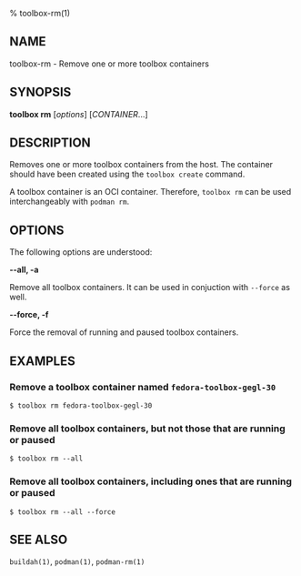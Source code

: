 % toolbox-rm(1)

## NAME
toolbox\-rm - Remove one or more toolbox containers

## SYNOPSIS
**toolbox rm** [*options*] [*CONTAINER*...]

## DESCRIPTION

Removes one or more toolbox containers from the host. The container should
have been created using the `toolbox create` command.

A toolbox container is an OCI container. Therefore, `toolbox rm` can be used
interchangeably with `podman rm`.

## OPTIONS ##

The following options are understood:

**--all, -a**

Remove all toolbox containers. It can be used in conjuction with `--force` as
well.

**--force, -f**

Force the removal of running and paused toolbox containers.

## EXAMPLES

### Remove a toolbox container named `fedora-toolbox-gegl-30`

```
$ toolbox rm fedora-toolbox-gegl-30
```

### Remove all toolbox containers, but not those that are running or paused

```
$ toolbox rm --all
```

### Remove all toolbox containers, including ones that are running or paused

```
$ toolbox rm --all --force
```

## SEE ALSO

`buildah(1)`, `podman(1)`, `podman-rm(1)`
